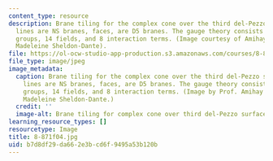 ```yaml
---
content_type: resource
description: Brane tiling for the complex cone over the third del-Pezzo surface. Red
  lines are NS branes, faces, are D5 branes. The gauge theory consists of 6 gauge
  groups, 14 fields, and 8 interaction terms. (Image courtesy of Amihay Hanany and
  Madeleine Sheldon-Dante).
file: https://ol-ocw-studio-app-production.s3.amazonaws.com/courses/8-871-selected-topics-in-theoretical-particle-physics-branes-and-gauge-theory-dynamics-fall-2004/b7d8df29da662e3bcd6f9495a53b120b_8-871f04.jpg
file_type: image/jpeg
image_metadata:
  caption: Brane tiling for the complex cone over the third del-Pezzo surface. Red
    lines are NS branes, faces, are D5 branes. The gauge theory consists of 6 gauge
    groups, 14 fields, and 8 interaction terms. (Image by Prof. Amihay Hanany and
    Madeleine Sheldon-Dante.)
  credit: ''
  image-alt: Brane tiling for complex cone over third del-Pezzo surface.
learning_resource_types: []
resourcetype: Image
title: 8-871f04.jpg
uid: b7d8df29-da66-2e3b-cd6f-9495a53b120b
---
```

